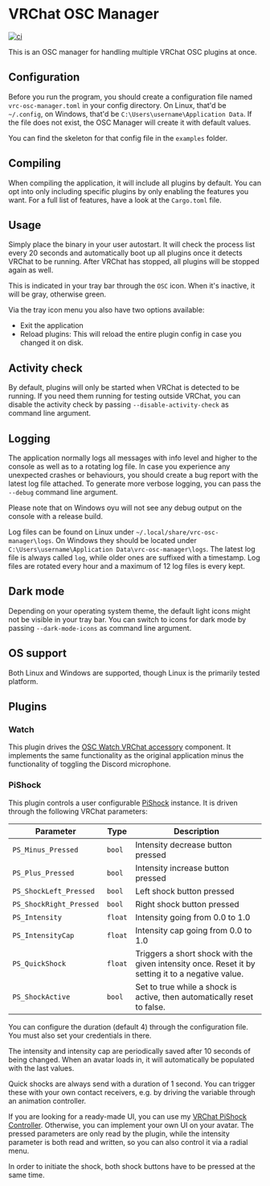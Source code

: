 # VRChat OSC Manager

[![ci](https://github.com/DASPRiD/vrc-osc-manager/actions/workflows/test.yml/badge.svg)](https://github.com/DASPRiD/vrc-osc-manager/actions/workflows/test.yml)

This is an OSC manager for handling multiple VRChat OSC plugins at once. 

## Configuration

Before you run the program, you should create a configuration file named `vrc-osc-manager.toml` in your config 
directory. On Linux, that'd be `~/.config`, on Windows, that'd be `C:\Users\username\Application Data`. If the file does 
not exist, the OSC Manager will create it with default values.

You can find the skeleton for that config file in the `examples` folder.

## Compiling

When compiling the application, it will include all plugins by default. You can opt into only including specific plugins
by only enabling the features you want. For a full list of features, have a look at the `Cargo.toml` file.

## Usage

Simply place the binary in your user autostart. It will check the process list every 20 seconds and automatically boot
up all plugins once it detects VRChat to be running. After VRChat has stopped, all plugins will be stopped again as
well.

This is indicated in your tray bar through the `OSC` icon. When it's inactive, it will be gray, otherwise green.

Via the tray icon menu you also have two options available:

- Exit the application
- Reload plugins: This will reload the entire plugin config in case you changed it on disk.

## Activity check

By default, plugins will only be started when VRChat is detected to be running. If you need them running for testing
outside VRChat, you can disable the activity check by passing `--disable-activity-check` as command line argument.

## Logging

The application normally logs all messages with info level and higher to the console as well as to a rotating log file.
In case you experience any unexpected crashes or behaviours, you should create a bug report with the latest log file
attached. To generate more verbose logging, you can pass the `--debug` command line argument.

Please note that on Windows oyu will not see any debug output on the console with a release build.

Log files can be found on Linux under `~/.local/share/vrc-osc-manager\logs`. On Windows they should be located under
`C:\Users\username\Application Data\vrc-osc-manager\logs`. The latest log file is always called `log`, while older
ones are suffixed with a timestamp. Log files are rotated every hour and a maximum of 12 log files is every kept.

## Dark mode

Depending on your operating system theme, the default light icons might not be visible in your tray bar. You can switch
to icons for dark mode by passing `--dark-mode-icons` as command line argument.

## OS support

Both Linux and Windows are supported, though Linux is the primarily tested platform.

## Plugins

### Watch

This plugin drives the [OSC Watch VRChat accessory](https://booth.pm/en/items/3687002) component.  It implements the
same functionality as the original application minus the functionality of toggling the Discord microphone.

### PiShock

This plugin controls a user configurable [PiShock](https://pishock.com) instance. It is driven through the following
VRChat parameters:

| Parameter               | Type    | Description                                                                                       |
|-------------------------|---------|---------------------------------------------------------------------------------------------------|
| `PS_Minus_Pressed`      | `bool`  | Intensity decrease button pressed                                                                 |
| `PS_Plus_Pressed`       | `bool`  | Intensity increase button pressed                                                                 |
| `PS_ShockLeft_Pressed`  | `bool`  | Left shock button pressed                                                                         |
| `PS_ShockRight_Pressed` | `bool`  | Right shock button pressed                                                                        |
| `PS_Intensity`          | `float` | Intensity going from 0.0 to 1.0                                                                   |
| `PS_IntensityCap`       | `float` | Intensity cap going from 0.0 to 1.0                                                               |
| `PS_QuickShock`         | `float` | Triggers a short shock with the given intensity once. Reset it by setting it to a negative value. |
| `PS_ShockActive`        | `bool`  | Set to true while a shock is active, then automatically reset to false.                           |

You can configure the duration (default 4) through the configuration file. You must also set your credentials in there.

The intensity and intensity cap are periodically saved after 10 seconds of being changed. When an avatar loads in, it
will automatically be populated with the last values.

Quick shocks are always send with a duration of 1 second. You can trigger these with your own contact receivers, e.g.
by driving the variable through an animation controller.

If you are looking for a ready-made UI, you can use my [VRChat PiShock Controller](https://dasprid.gumroad.com/l/llfyq). 
Otherwise, you can implement your own UI on your avatar. The pressed parameters are only read by the plugin, while the
intensity parameter is both read and written, so you can also control it via a radial menu.

In order to initiate the shock, both shock buttons have to be pressed at the same time.
